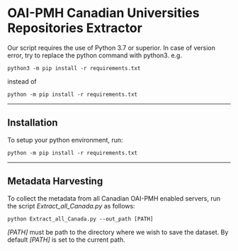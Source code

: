 # OAI-PMH Canadian Universities Repositories Extractor

Our script requires the use of Python 3.7 or superior. 
In case of version error, try to replace the python command with python3.
e.g.

    python3 -m pip install -r requirements.txt

instead of

    python -m pip install -r requirements.txt 

---

## Installation

To setup your python environment, run:

	python -m pip install -r requirements.txt

---

## Metadata Harvesting

To collect the metadata from all Canadian OAI-PMH enabled servers, run the script *Extract_all_Canada.py* as follows:

	python Extract_all_Canada.py --out_path [PATH]
	
*\[PATH\]* must be path to the directory where we wish to save the dataset. 
By default *\[PATH\]* is set to the current path.
